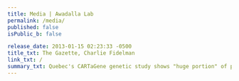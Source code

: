 ```yaml
---
title: Media | Awadalla Lab
permalink: /media/
published: false
isPublic_b: false

release_date: 2013-01-15 02:23:33 -0500
title_txt: The Gazette, Charlie Fidelman
link_txt: /
summary_txt: Quebec's CARTaGene genetic study shows "huge portion" of population unaware of chronic diseases
---
```

